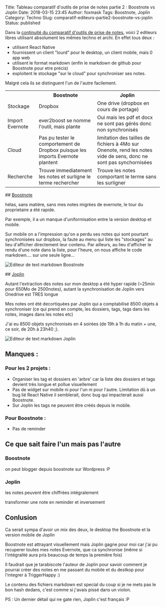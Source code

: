 Title: Tableau comparatif d'outils de prise de notes partie 2 : Boostnote vs Joplin
Date: 2018-03-15 23:45
Author: foxmask
Tags: Boostnote, Joplin
Category: Techno
Slug: comparatif-editeurs-partie2-boostnote-vs-joplin
Status: published

Dans la [continuité du comparatif d'outils de prise de notes]({filename}/comparatif-editeurs.md), voici 2 editeurs libres utilisant absolument les mêmes techno et archi.
En effet tous deux  : 

* utilisent React Native 
* fournissent un client "lourd" pour le desktop, un client mobile, mais 0 app web
* utilisent le format markdown (enfin le markdown de github pour Boostnote pour etre précis)
* exploitent le stockage "sur le cloud" pour synchroniser ses notes.

Malgré cela ils se distinguent l'un de l'autre facilement.

<table class="table table-hover table-bordered table-striped">
<tr><th></th><th>Boostnote</th><th>Joplin</th></tr>
<tr><td>Stockage</td><td>Dropbox</td><td>One drive (dropbox en cours de portage)</td></tr>
<tr><td>Import Evernote</td><td>ever2boost se nomme l'outil, mais plante</td><td>Oui mais les pdf et docx ne sont pas gérés donc non synchronisés</td></tr>
<tr><td>Cloud</td><td>Pas pu tester le comportement de Dropbox puisque les imports Evernote plantent</td><td>limitation des tailles de fichiers à 4Mo sur Onenote, rend les notes vide de sens, donc ne sont pas synchornisées</td>
<tr><td>Recherche</td><td>Trouve immediatement les notes et surligne le terme rechercher</td><td>Trouve les notes comportant le terme sans les surligner</td></tr>
</table>

## [Boostnote](https://boostnote.io)

hélas, sans matière, sans mes notes migrées de evernote, le tour du proprietaire a été rapide.

Par exemple, il a un manque d'uniformisation entre la version desktop et mobile.

Sur mobile on a l'impression qu'on a perdu ses notes qui sont pourtant synchronisées sur dropbox, la faute au menu qui liste les "stockages" au lieu d'afficher directement leur contenu.
Par ailleurs, au lieu d'afficher le rendu d'une note dans la liste, pour l'heure, on nous affiche le code markdown.... sur une seule ligne...


<img src="/static/editeurs/boostnote.png" title="Editeur de text markdown Boostnote"/>

## [Joplin](http://joplin.cozic.net/)

Autant l'extraction des notes sur mon desktop a été hyper rapide (~25min pour 650Mo de 2500notes), autant la synchronisation de Joplin vers Onedrive est TRES longue

Mes notes ont été decortiquées par Joplin qui a comptabilisé 8500 objets à synchroniser (ce qui prend en compte, les dossiers, tags, tags dans les notes, images dans les notes etc)

J'ai eu 8500 objets synchronisés en 4 soirées (de 19h à 1h du matin + une, ce soir, de 20h à 23h40 ;).

<img src="/static/editeurs/joplin.png" title="Editeur de text markdown Joplin"/>


## Manques :

### Pour les 2 projets :

* Organiser les tag et dossiers en 'arbre' car la liste des dossiers et tags devient très longue et pollue visuellement
* Pas de widget sur mobile ni pour l'un ni pour l'autre. Limitation dû à un bug lié React Native il semblerait, donc bug qui impacterait aussi Boostnote.
* Sur Joplin les tags ne peuvent être créés depuis le mobile.

### Pour Boostnote :

* Pas de reminder


## Ce que sait faire l'un mais pas l'autre

### Boostnote 

on peut blogger depuis boostnote sur Wordpress :P

### Joplin 

les notes peuvent être chiffrées intégralement

transformer une note en reminder et inversement


## Conlusion

Ca serait sympa d'avoir un mix des deux, le desktop the Boostnote et la version mobile de Joplin

Boostnote est attrayant visuellement mais Joplin gagne pour moi car j'ai pu recuperer toutes mes notes Evernote, que ca synchronise (même si l'intégralité aura pris beaucoup de temps la première fois)

Il faudrait que je tarabiscote l'auteur de Joplin pour savoir comment je pourrai créer des notes en me passant du mobile et du destkop pour l'integrer à TriggerHappy :)

Le contenu des fichiers markdown est special du coup si je ne mets pas le bon hash dedans, c'est comme si j'avais pissé dans un violon.


PS : Un dernier détail qui ne gate rien, Joplin c'est français :P
